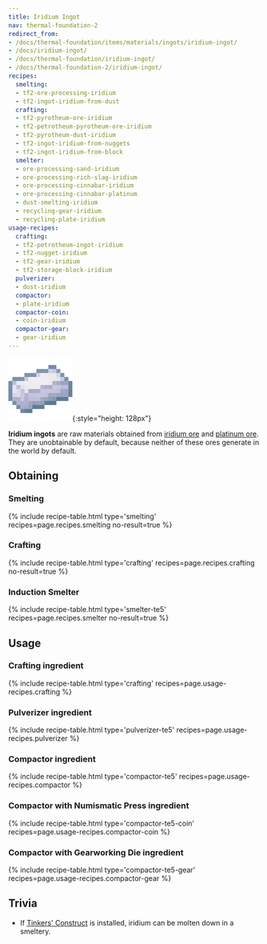 ```yaml
---
title: Iridium Ingot
nav: thermal-foundation-2
redirect_from:
- /docs/thermal-foundation/items/materials/ingots/iridium-ingot/
- /docs/iridium-ingot/
- /docs/thermal-foundation/iridium-ingot/
- /docs/thermal-foundation-2/iridium-ingot/
recipes:
  smelting:
  - tf2-ore-processing-iridium
  - tf2-ingot-iridium-from-dust
  crafting:
  - tf2-pyrotheum-ore-iridium
  - tf2-petrotheum-pyrotheum-ore-iridium
  - tf2-pyrotheum-dust-iridium
  - tf2-ingot-iridium-from-nuggets
  - tf2-ingot-iridium-from-block
  smelter:
  - ore-processing-sand-iridium
  - ore-processing-rich-slag-iridium
  - ore-processing-cinnabar-iridium
  - ore-processing-cinnabar-platinum
  - dust-smelting-iridium
  - recycling-gear-iridium
  - recycling-plate-iridium
usage-recipes:
  crafting:
  - tf2-petrotheum-ingot-iridium
  - tf2-nugget-iridium
  - tf2-gear-iridium
  - tf2-storage-block-iridium
  pulverizer:
  - dust-iridium
  compactor:
  - plate-iridium
  compactor-coin:
  - coin-iridium
  compactor-gear:
  - gear-iridium
---
```


![Iridium ingot](/assets/images/thermal-foundation-2/ingot-iridium.png){:style="height: 128px"}


**Iridium ingots** are raw materials obtained from [iridium
ore](/docs/1.12/thermal-foundation-2/iridium-ore/) and [platinum ore](/docs/1.12/thermal-foundation-2/platinum-ore/). They are
unobtainable by default, because neither of these ores generate in the world by
default.


Obtaining
---------

### Smelting
{% include recipe-table.html type='smelting' recipes=page.recipes.smelting no-result=true %}

### Crafting
{% include recipe-table.html type='crafting' recipes=page.recipes.crafting no-result=true %}

### Induction Smelter
{% include recipe-table.html type='smelter-te5' recipes=page.recipes.smelter no-result=true %}


Usage
-----

### Crafting ingredient
{% include recipe-table.html type='crafting' recipes=page.usage-recipes.crafting %}

### Pulverizer ingredient
{% include recipe-table.html type='pulverizer-te5' recipes=page.usage-recipes.pulverizer %}

### Compactor ingredient
{% include recipe-table.html type='compactor-te5' recipes=page.usage-recipes.compactor %}

### Compactor with Numismatic Press ingredient
{% include recipe-table.html type='compactor-te5-coin' recipes=page.usage-recipes.compactor-coin %}

### Compactor with Gearworking Die ingredient
{% include recipe-table.html type='compactor-te5-gear' recipes=page.usage-recipes.compactor-gear %}


Trivia
------

* If [Tinkers'
  Construct](https://minecraft.curseforge.com/projects/tinkers-construct) is
  installed, iridium can be molten down in a smeltery.
